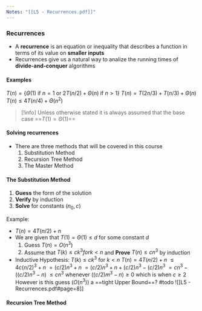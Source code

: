 ```yaml
---
Notes: "[[L5 - Recurrences.pdf]]"
---
```

### Recurrences
- A **recurrence** is an equation or inequality that describes a function in terms of its value on **smaller inputs**
- Recurrences give us a natural way to analize the running times of **divide-and-conquer** algorithms

#### Examples
$T(n) = \{ \Theta(1) \text{ if } n=1 \text{ or } 2T(n/2) + \Theta(n) \text{ if } n>1\}$
$T(n) = T(2n/3) + T(n/3) + \Theta(n)$
$T(n) \le 4T(n/4) + \Theta(n^2)$

>[!info]
>Unless otherwise stated it is always assumed that the base case ==$T(1) = \Theta(1)$==
#### Solving recurrences
- There are three methods that will be covered in this course
	1. Substitution Method
	2. Recursion Tree Method
	3. The Master Method

#### The Substitution Method
1. **Guess** the form of the solution
2. **Verify** by induction
3. **Solve** for constants $(n_0, c)$

Example:
- $T(n) = 4T(n/2) + n$
- We are given that $T(1) = \Theta(1) \le d$ for some constant $d$
	1. Guess $T(n) = O(n^3)$
	2. Assume that $T(k) \le ck^3 for k < n$ and **Prove** $T(n) \le cn^3$ by induction
- Inductive Hypothesis: $T(k) \le ck^3 \text{ for }k < n$
	$T(n) = 4T(n/2) + n$
	    $\le 4c(n/2)^3 + n$
    	$=(c/2)n^3 + n$
	    $= (c/2)n^3 + n +(c/2)n^3 - (c/2)n^3$
    	$= cn^3 - ((c/2)n^3 -n)$
	    $\le cn^3 \text{ whenever }((c/2)m^3 - n)\ge 0 \text{ which is when }c\ge 2$
	However is this guess ($O(n^3)$) a ==tight Upper Bound==?
#todo ![[L5 - Recurrences.pdf#page=8]]
#### Recursion Tree Method

